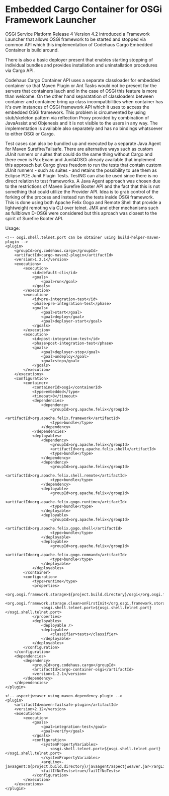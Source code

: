 Embedded Cargo Container for OSGi Framework Launcher
====================================================

OSGi Service Platform Release 4 Version 4.2 introduced a Framework Launcher that 
allows OSGi framework to be started and stopped via common API which this implementation
of Codehaus Cargo Embedded Container is build around.

There is also a basic deployer present that enables starting stopping of individual bundles 
and provides installation and uninstallation procedures via Cargo API.

Codehaus Cargo Container API uses a separate classloader for embedded container so that 
Maven Plugin or Ant Tasks would not be present for the servers that containers lauch and
in the case of OSGi this feature is more than welcome. On the other hand separatation of 
classloaders between container and containee bring up class incompatibilities when container
has it's own instances of OSGi framework API which it uses to access the embedded OSGi 
framework. This problem is circumvented by using stub/skeleton pattern via reflection Proxy 
provided by combination of JavaAssist and Objenesis and it is not visible to the users 
in any way. The implementation is available also separately and has no bindings whatsoever 
to either OSGi or Cargo.

Test cases can also be bundled up and executed by a separate Java Agent for Maven Surefire/Failsafe. 
There are alternative ways such as custom JUnit runners or suites that could do the same 
thing without Cargo and there even is Pax Exam and Junit4OSGi already available that implement 
this approach but Cargo gives freedom to run the tests that contain custom JUnit runners - such
as suites - and retains the possibility to use them as Eclipse PDE Junit Plugin Tests. TestNG
can also be used since there is no direct relation to test frameworks. A Java Agent approach was
chosen due to the restrictions of Maven Surefire Booter API and the fact that this is not something
that could utilize the Provider API. Idea is to grab control of the forking of the process and 
instead run the tests inside OSGi framework. This is done using both Apache Felix Gogo and Remote 
Shell that provide a lightweight remoting via CLI over telnet. JMX and other mechanisms such as
fullblown D-OSGi were considered but this aproach was closest to the spirit of Surefire Booter API.

Usage:

	<!-- osgi.shell.telnet.port can be obtainer using build-helper-maven-plugin -->
	<plugin>
		<groupId>org.codehaus.cargo</groupId>
		<artifactId>cargo-maven2-plugin</artifactId>
		<version>1.2.1</version>
		<executions>
			<execution>
				<id>default-cli</id>
				<goals>
					<goal>run</goal>
				</goals>
			</execution>
			<execution>
				<id>pre-integration-test</id>
				<phase>pre-integration-test</phase>
				<goals>
					<goal>start</goal>
					<goal>deploy</goal>
					<goal>deployer-start</goal>
				</goals>
			</execution>
			<execution>
				<id>post-integration-test</id>
				<phase>post-integration-test</phase>
				<goals>
					<goal>deployer-stop</goal>
					<goal>undeploy</goal>
					<goal>stop</goal>
				</goals>
			</execution>
		</executions>
		<configuration>
			<container>
				<containerId>osgi</containerId>
				<type>embedded</type>
				<timeout>0</timeout>
				<dependencies>
					<dependency>
						<groupId>org.apache.felix</groupId>
						<artifactId>org.apache.felix.framework</artifactId>
						<type>bundle</type>
					</dependency>
				</dependencies>
				<deployables>
					<dependency>
						<groupId>org.apache.felix</groupId>
						<artifactId>org.apache.felix.shell</artifactId>
						<type>bundle</type>
					</dependency>
					<dependency>
						<groupId>org.apache.felix</groupId>
						<artifactId>org.apache.felix.shell.remote</artifactId>
						<type>bundle</type>
					</dependency>
					<deployable>
						<groupId>org.apache.felix</groupId>
						<artifactId>org.apache.felix.gogo.runtime</artifactId>
						<type>bundle</type>
					</deployable>
					<deployable>
						<groupId>org.apache.felix</groupId>
						<artifactId>org.apache.felix.gogo.shell</artifactId>
						<type>bundle</type>
					</deployable>
					<deployable>
						<groupId>org.apache.felix</groupId>
						<artifactId>org.apache.felix.gogo.command</artifactId>
						<type>bundle</type>
					</deployable>
				</deployables>
			</container>
			<configuration>
				<type>runtime</type>
				<properties>
					<org.osgi.framework.storage>${project.build.directory}/osgi</org.osgi.framework.storage>
					<org.osgi.framework.storage.clean>onFirstInit</org.osgi.framework.storage.clean>
					<osgi.shell.telnet.port>${osgi.shell.telnet.port}</osgi.shell.telnet.port>
				</properties>
				<deployables>
					<deployable />
					<deployable>
						<classifier>tests</classifier> 
					</deployable>
				</deployables>
			</configuration>
		</configuration>
		<dependencies>
			<dependency>
				<groupId>org.codehaus.cargo</groupId>
				<artifactId>cargo-container-osgi</artifactId>
				<version>1.2.1</version>
			</dependency>
		</dependencies>
	</plugin>

	<!-- aspectjweaver using maven-dependency-plugin -->
	<plugin>
		<artifactId>maven-failsafe-plugin</artifactId>
		<version>2.12</version>
		<executions>
			<execution>
				<goals>
					<goal>integration-test</goal>
					<goal>verify</goal>
				</goals>
				<configuration>
					<systemPropertyVariables>
						<osgi.shell.telnet.port>${osgi.shell.telnet.port}</osgi.shell.telnet.port>
					</systemPropertyVariables>
					<argLine>-javaagent:${project.build.directory}/javaagent/aspectjweaver.jar</argLine>
					<failIfNoTests>true</failIfNoTests>
				</configuration>
			</execution>
		</executions>
	</plugin>